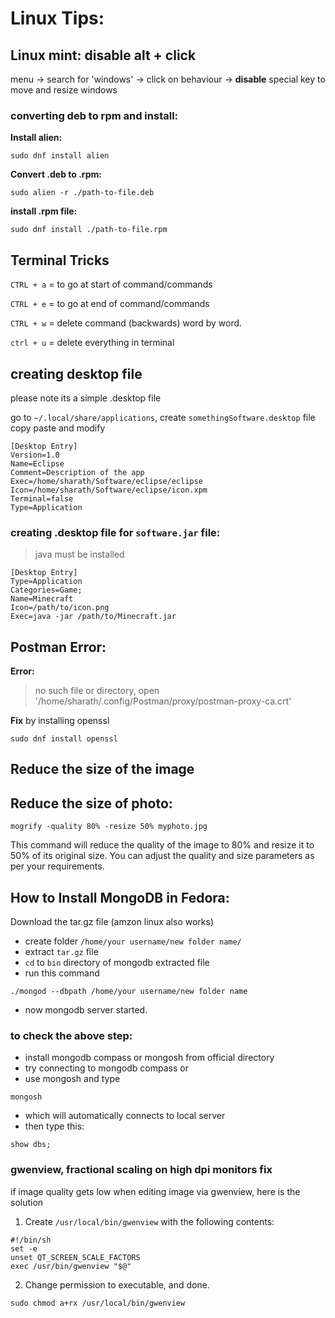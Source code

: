 # Linux Tips:

## Linux mint: disable alt + click

menu -> search for 'windows' -> click on behaviour -> **disable** special key to move and resize windows


### converting deb to rpm and install:

**Install alien:**

```
sudo dnf install alien
```

**Convert .deb to .rpm:**

```
sudo alien -r ./path-to-file.deb
```

**install .rpm file:**

```
sudo dnf install ./path-to-file.rpm
```

## Terminal Tricks

`CTRL + a` = to go at start of command/commands
 
`CTRL + e` = to go at end of command/commands

`CTRL + w` = delete command (backwards) word by word.

`ctrl + u` = delete everything in terminal

## creating desktop file

please note its a simple .desktop file

go to `~/.local/share/applications`, create `somethingSoftware.desktop` file copy paste and modify

``` shell
[Desktop Entry]
Version=1.0
Name=Eclipse
Comment=Description of the app
Exec=/home/sharath/Software/eclipse/eclipse
Icon=/home/sharath/Software/eclipse/icon.xpm
Terminal=false
Type=Application
```

### creating .desktop file for `software.jar` file:

> java must be installed

```
[Desktop Entry]
Type=Application
Categories=Game;
Name=Minecraft
Icon=/path/to/icon.png
Exec=java -jar /path/to/Minecraft.jar
```

## Postman Error:

**Error:**

>no such file or directory, open '/home/sharath/.config/Postman/proxy/postman-proxy-ca.crt'

**Fix** by installing openssl

```
sudo dnf install openssl
```

## Reduce the size of the image

## Reduce the size of photo:

`mogrify -quality 80% -resize 50% myphoto.jpg`

This command will reduce the quality of the image to 80% and resize it to 50% of its original size. You can adjust the quality and size parameters as per your requirements.

## How to Install MongoDB in Fedora:

Download the tar.gz file (amzon linux also works)

- create folder `/home/your username/new folder name/`
- extract `tar.gz` file
- `cd` to `bin` directory of mongodb extracted file
- run this command

```
./mongod --dbpath /home/your username/new folder name
```
- now mongodb server started.

### to check the above step:

- install mongodb compass or mongosh from official directory
- try connecting to mongodb compass or 
- use mongosh and type 

```
mongosh
```

- which will automatically connects to local server
- then type this:

```
show dbs;
```

### gwenview, fractional scaling on high dpi monitors fix

if image quality gets low when editing image via gwenview, here is the solution

1. Create `/usr/local/bin/gwenview` with the following contents:

```
#!/bin/sh
set -e
unset QT_SCREEN_SCALE_FACTORS
exec /usr/bin/gwenview "$@"
```

2. Change permission to executable, and done.

```
sudo chmod a+rx /usr/local/bin/gwenview
```



